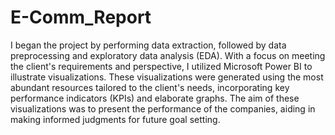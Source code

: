 # E-Comm_Report

I began the project by performing data extraction, followed by data preprocessing and exploratory data analysis (EDA). With a focus on meeting the client's requirements and perspective, I utilized Microsoft Power BI to illustrate visualizations. These visualizations were generated using the most abundant resources tailored to the client's needs, incorporating key performance indicators (KPIs) and elaborate graphs. The aim of these visualizations was to present the performance of the companies, aiding in making informed judgments for future goal setting.
